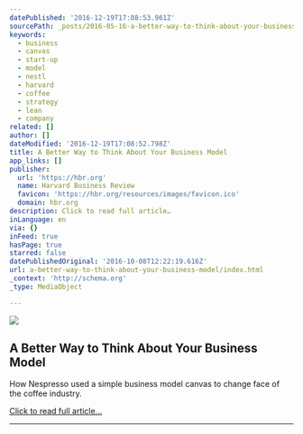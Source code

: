```yaml
---
datePublished: '2016-12-19T17:08:53.961Z'
sourcePath: _posts/2016-05-16-a-better-way-to-think-about-your-business-model.md
keywords:
  - business
  - canvas
  - start-up
  - model
  - nestl
  - harvard
  - coffee
  - strategy
  - lean
  - company
related: []
author: []
dateModified: '2016-12-19T17:08:52.798Z'
title: A Better Way to Think About Your Business Model
app_links: []
publisher:
  url: 'https://hbr.org'
  name: Harvard Business Review
  favicon: 'https://hbr.org/resources/images/favicon.ico'
  domain: hbr.org
description: Click to read full article…
inLanguage: en
via: {}
inFeed: true
hasPage: true
starred: false
datePublishedOriginal: '2016-10-08T12:22:19.616Z'
url: a-better-way-to-think-about-your-business-model/index.html
_context: 'http://schema.org'
_type: MediaObject

---
```

<article style=""><img src="https://s3-us-west-2.amazonaws.com/the-grid-img/p/93230c2efdee63f529bf85d32539739269066c8f.jpg" /><h1>A Better Way to Think About Your Business Model</h1><p>How Nespresso used a simple business model canvas to change face of the coffee industry.</p></article>

[Click to read full article...][0]

---



[0]: https://hbr.org/2013/05/a-better-way-to-think-about-yo "Click to read full article..."